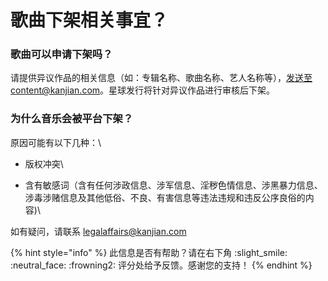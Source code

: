 # 歌曲下架相关事宜？

### 歌曲可以申请下架吗？

请提供异议作品的相关信息（如：专辑名称、歌曲名称、艺人名称等），发送至content@kanjian.com。星球发行将针对异议作品进行审核后下架。

### 为什么音乐会被平台下架？

原因可能有以下几种：\


* 版权冲突\

* 含有敏感词（含有任何涉政信息、涉军信息、淫秽色情信息、涉黑暴力信息、涉毒涉赌信息及其他低俗、不良、有害信息等违法违规和违反公序良俗的内容)\


如有疑问，请联系 legalaffairs@kanjian.com



{% hint style="info" %}
此信息是否有帮助？请在右下角 :slight\_smile: :neutral\_face: :frowning2: 评分处给予反馈。感谢您的支持！
{% endhint %}
